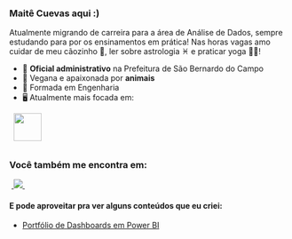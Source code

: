 ### Maitê Cuevas aqui :)
Atualmente migrando de carreira para a área de Análise de Dados, sempre estudando para por os ensinamentos em prática! Nas horas vagas amo cuidar de meu cãozinho 🐶, ler sobre astrologia ♓ e praticar yoga 🙆‍♀️! 

- 🏢 **Oficial administrativo** na Prefeitura de São Bernardo do Campo
- 🌱 Vegana e apaixonada por **animais**
- 📐 Formada em Engenharia
- 🖥️ Atualmente mais focada em:
<div style="display: inline">
  &nbsp;&nbsp;<img width='50' height='50' src="https://cdn.jsdelivr.net/gh/devicons/devicon/icons/python/python-original.svg" />&nbsp;&nbsp;
</div> 

##

### Você também me encontra em:
&nbsp;<a href="https://www.linkedin.com/in/maitesc/">
  <img src="https://img.shields.io/badge/linkedin-%230077B5.svg?style=for-the-badge&logo=linkedin&logoColor=white">
</a>&nbsp;


#### E pode aproveitar pra ver alguns conteúdos que eu criei:
- <a href="https://bit.ly/portfolio_Maite">
    Portfólio de Dashboards em Power BI
  </a>
